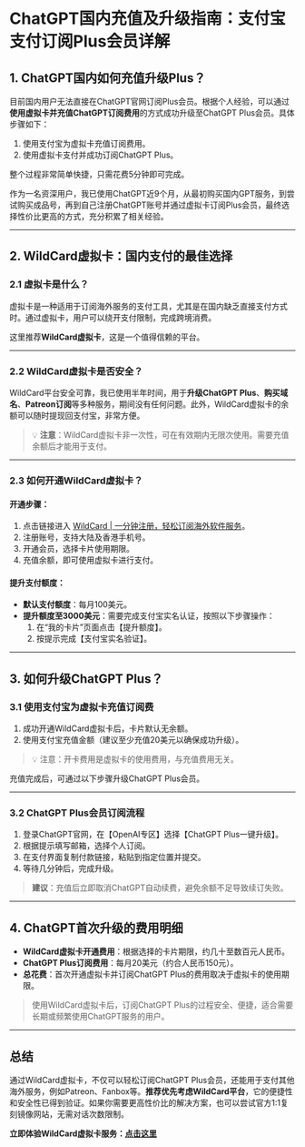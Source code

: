 # ChatGPT国内充值及升级指南：支付宝支付订阅Plus会员详解

## 1. ChatGPT国内如何充值升级Plus？

目前国内用户无法直接在ChatGPT官网订阅Plus会员。根据个人经验，可以通过**使用虚拟卡并充值ChatGPT订阅费用**的方式成功升级至ChatGPT Plus会员。具体步骤如下：

1. 使用支付宝为虚拟卡充值订阅费用。
2. 使用虚拟卡支付并成功订阅ChatGPT Plus。

整个过程非常简单快捷，只需花费5分钟即可完成。

作为一名资深用户，我已使用ChatGPT近9个月，从最初购买国内GPT服务，到尝试购买成品号，再到自己注册ChatGPT账号并通过虚拟卡订阅Plus会员，最终选择性价比更高的方式，充分积累了相关经验。

---

## 2. WildCard虚拟卡：国内支付的最佳选择

### 2.1 虚拟卡是什么？

虚拟卡是一种适用于订阅海外服务的支付工具，尤其是在国内缺乏直接支付方式时。通过虚拟卡，用户可以绕开支付限制，完成跨境消费。

这里推荐**WildCard虚拟卡**，这是一个值得信赖的平台。

---

### 2.2 WildCard虚拟卡是否安全？

WildCard平台安全可靠，我已使用半年时间，用于**升级ChatGPT Plus**、**购买域名**、**Patreon订阅**等多种服务，期间没有任何问题。此外，WildCard虚拟卡的余额可以随时提现回支付宝，非常方便。

> 💡 **注意**：WildCard虚拟卡非一次性，可在有效期内无限次使用。需要充值余额后才能用于支付。

---

### 2.3 如何开通WildCard虚拟卡？

#### 开通步骤：
1. 点击链接进入 [WildCard | 一分钟注册，轻松订阅海外软件服务](https://bit.ly/bewildcard)。
2. 注册账号，支持大陆及香港手机号。
3. 开通会员，选择卡片使用期限。
4. 充值余额，即可使用虚拟卡进行支付。

#### 提升支付额度：
- **默认支付额度**：每月100美元。
- **提升额度至3000美元**：需要完成支付宝实名认证，按照以下步骤操作：
  1. 在“我的卡片”页面点击【提升额度】。
  2. 按提示完成【支付宝实名验证】。

---

## 3. 如何升级ChatGPT Plus？

### 3.1 使用支付宝为虚拟卡充值订阅费

1. 成功开通WildCard虚拟卡后，卡片默认无余额。
2. 使用支付宝充值金额（建议至少充值20美元以确保成功升级）。

> 💡 注意：开卡费用是虚拟卡的使用费用，与充值费用无关。

充值完成后，可通过以下步骤升级ChatGPT Plus会员。

---

### 3.2 ChatGPT Plus会员订阅流程

1. 登录ChatGPT官网，在【OpenAI专区】选择【ChatGPT Plus一键升级】。
2. 根据提示填写邮箱，选择个人订阅。
3. 在支付界面复制付款链接，粘贴到指定位置并提交。
4. 等待几分钟后，完成升级。

> **建议**：充值后立即取消ChatGPT自动续费，避免余额不足导致续订失败。

---

## 4. ChatGPT首次升级的费用明细

- **WildCard虚拟卡开通费用**：根据选择的卡片期限，约几十至数百元人民币。
- **ChatGPT Plus订阅费用**：每月20美元（约合人民币150元）。
- **总花费**：首次开通虚拟卡并订阅ChatGPT Plus的费用取决于虚拟卡的使用期限。

> 使用WildCard虚拟卡后，订阅ChatGPT Plus的过程安全、便捷，适合需要长期或频繁使用ChatGPT服务的用户。

---

## 总结

通过WildCard虚拟卡，不仅可以轻松订阅ChatGPT Plus会员，还能用于支付其他海外服务，例如Patreon、Fanbox等。**推荐优先考虑WildCard平台**，它的便捷性和安全性已得到验证。如果你需要更高性价比的解决方案，也可以尝试官方1:1复刻镜像网站，无需对话次数限制。

**立即体验WildCard虚拟卡服务：[点击这里](https://bit.ly/bewildcard)**

